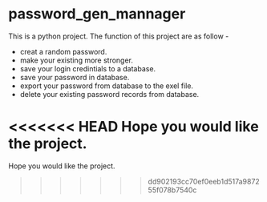 # password_gen_mannager
This is a python project.
The function of this project are as follow - 
- creat a random password.
- make your existing more stronger.
- save your login credintials to a database.
- save your password in database.
- export your password from database to the exel file.
- delete your existing password records from database.

<<<<<<< HEAD
Hope you would like the project.
=======
Hope you would like the project.

>>>>>>> dd902193cc70ef0eeb1d517a987255f078b7540c
